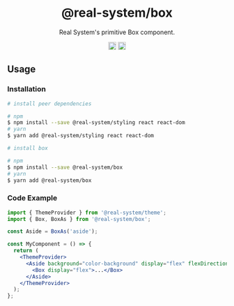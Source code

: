<h1 align="center">@real-system/box</h1>
<p align="center">Real System's primitive Box component.</p>
<p align="center">
<a href="https://www.npmjs.com/package/@real-system/box"><img src="https://badgen.net/npm/v/@real-system/box?label=&icon=npm&color=blue" alt="npm version" height="18"/></a>
<a href="https://www.npmjs.com/package/@real-system/box"><img src="https://badgen.net/bundlephobia/min/@real-system/box" alt="minified size" height="18"/></a>
</p>

## Usage

### Installation

```bash
# install peer dependencies

# npm
$ npm install --save @real-system/styling react react-dom
# yarn
$ yarn add @real-system/styling react react-dom

# install box

# npm
$ npm install --save @real-system/box
# yarn
$ yarn add @real-system/box
```

### Code Example

```jsx
import { ThemeProvider } from '@real-system/theme';
import { Box, BoxAs } from '@real-system/box';

const Aside = BoxAs('aside');

const MyComponent = () => {
  return (
    <ThemeProvider>
      <Aside background="color-background" display="flex" flexDirection="column">
        <Box display="flex">...</Box>
      </Aside>
    </ThemeProvider>
  );
};

```
